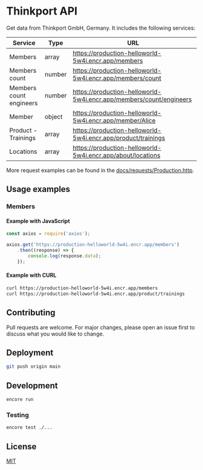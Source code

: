 # Thinkport API

Get data from Thinkport GmbH, Germany. It includes the following services:

| Service                 | Type   | URL                                                                   |
|-------------------------|--------|-----------------------------------------------------------------------|
| Members                 | array  | <https://production-helloworld-5w4i.encr.app/members>                 |
| Members count           | number | <https://production-helloworld-5w4i.encr.app/members/count>           |
| Members count engineers | number | <https://production-helloworld-5w4i.encr.app/members/count/engineers> |
| Member                  | object | <https://production-helloworld-5w4i.encr.app/member/Alice>            |
| Product - Trainings     | array  | <https://production-helloworld-5w4i.encr.app/product/trainings>       |
| Locations               | array  | <https://production-helloworld-5w4i.encr.app/about/locations>         |

More request examples can be found in the 
[docs/requests/Production.http](docs/requests/Production.http).

## Usage examples

### Members

#### Example with JavaScript

```javascript
const axios = require('axios');

axios.get('https://production-helloworld-5w4i.encr.app/members')
    .then((response) => {
        console.log(response.data);
    });
```

#### Example with CURL

```bash
curl https://production-helloworld-5w4i.encr.app/members
curl https://production-helloworld-5w4i.encr.app/product/trainings
```

## Contributing

Pull requests are welcome. For major changes, please open an issue first to discuss what you would like to change.

## Deployment

```bash
git push origin main
```

## Development

```bash
encore run
```

### Testing

```bash
encore test ./...
```

## License

[MIT](LICENSE)

